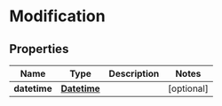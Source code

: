 

# Modification

## Properties

Name | Type | Description | Notes
------------ | ------------- | ------------- | -------------
**datetime** | [**Datetime**](Datetime.md) |  |  [optional]



